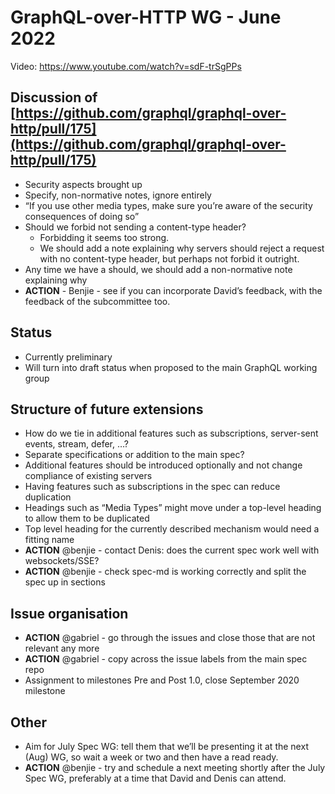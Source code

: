 # GraphQL-over-HTTP WG - June 2022

Video: https://www.youtube.com/watch?v=sdF-trSgPPs

## Discussion of [https://github.com/graphql/graphql-over-http/pull/175](https://github.com/graphql/graphql-over-http/pull/175)

- Security aspects brought up
- Specify, non-normative notes, ignore entirely
- “If you use other media types, make sure you’re aware of the security
  consequences of doing so”
- Should we forbid not sending a content-type header?
  - Forbidding it seems too strong.
  - We should add a note explaining why servers should reject a request with no
    content-type header, but perhaps not forbid it outright.
- Any time we have a should, we should add a non-normative note explaining why
- **ACTION** - Benjie - see if you can incorporate David’s feedback, with the
  feedback of the subcommittee too.

## Status

- Currently preliminary
- Will turn into draft status when proposed to the main GraphQL working group

## Structure of future extensions

- How do we tie in additional features such as subscriptions, server-sent
  events, stream, defer, …?
- Separate specifications or addition to the main spec?
- Additional features should be introduced optionally and not change compliance
  of existing servers
- Having features such as subscriptions in the spec can reduce duplication
- Headings such as “Media Types” might move under a top-level heading to allow
  them to be duplicated
- Top level heading for the currently described mechanism would need a fitting
  name
- **ACTION** @benjie - contact Denis: does the current spec work well with
  websockets/SSE?
- **ACTION** @benjie - check spec-md is working correctly and split the spec up in
  sections

## Issue organisation

- **ACTION** @gabriel - go through the issues and close those that are not relevant
  any more
- **ACTION** @gabriel - copy across the issue labels from the main spec repo
- Assignment to milestones Pre and Post 1.0, close September 2020 milestone

## Other

- Aim for July Spec WG: tell them that we’ll be presenting it at the next (Aug)
  WG, so wait a week or two and then have a read ready.
- **ACTION** @benjie - try and schedule a next meeting shortly after the July Spec
  WG, preferably at a time that David and Denis can attend.
